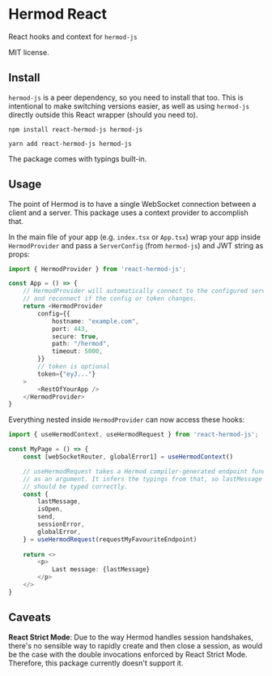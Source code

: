 # Hermod React

React hooks and context for `hermod-js`

MIT license.

## Install
`hermod-js` is a peer dependency, so you need to install that too. This is intentional to make switching versions easier, as well as using `hermod-js` directly outside this React wrapper (should you need to).

```
npm install react-hermod-js hermod-js
```
```
yarn add react-hermod-js hermod-js
```

The package comes with typings built-in.

## Usage
The point of Hermod is to have a single WebSocket connection between a client and a server. This package uses a context provider to accomplish that.

In the main file of your app (e.g. `index.tsx` or `App.tsx`) wrap your app inside `HermodProvider` and pass a `ServerConfig` (from `hermod-js`) and JWT string as props:

```typescript jsx
import { HermodProvider } from 'react-hermod-js';

const App = () => {
    // HermodProvider will automatically connect to the configured server,
    // and reconnect if the config or token changes.
    return <HermodProvider
        config={{
            hostname: "example.com",
            port: 443,
            secure: true,
            path: "/hermod",
            timeout: 5000,
        }}
        // token is optional
        token={"eyJ..."}
    >
        <RestOfYourApp />
    </HermodProvider>
}
```

Everything nested inside `HermodProvider` can now access these hooks:

```typescript jsx
import { useHermodContext, useHermodRequest } from 'react-hermod-js';

const MyPage = () => {
    const [webSocketRouter, globalError1] = useHermodContext()

    // useHermodRequest takes a Hermod compiler-generated endpoint function
    // as an argument. It infers the typings from that, so lastMessage and send()
    // should be typed correctly.
    const {
        lastMessage,
        isOpen,
        send,
        sessionError,
        globalError,
    } = useHermodRequest(requestMyFavouriteEndpoint)
    
    return <>
        <p>
            Last message: {lastMessage}
        </p>
    </>
}
```

## Caveats
**React Strict Mode**: Due to the way Hermod handles session handshakes, there's no sensible way to rapidly create and then close a session, as would be the case with the double invocations enforced by React Strict Mode. Therefore, this package currently doesn't support it.
